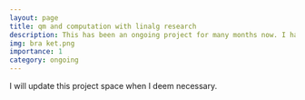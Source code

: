 ```yaml
---
layout: page
title: qm and computation with linalg research
description: This has been an ongoing project for many months now. I have worked on it actively and inactively over this time, and have made significant progress in linear algebra and working in Hilbert Space. While I know that many topics here will require significantly more reading and problem-solving, it is healthy to create goals along the way, so that is just what I have done. My research goal right now is to understand the spectral theorem and spectral decomposition. 
img: bra ket.png
importance: 1
category: ongoing
---
```


I will update this project space when I deem necessary. 
